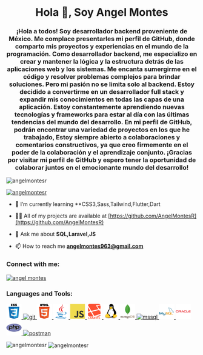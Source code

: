 <h1 align="center">Hola 👋, Soy Angel Montes</h1>
<h3 align="center">¡Hola a todos! Soy desarrollador backend proveniente de México. Me complace presentarles mi perfil de GitHub, donde comparto mis proyectos y experiencias en el mundo de la programación. Como desarrollador backend, me especializo en crear y mantener la lógica y la estructura detrás de las aplicaciones web y los sistemas. Me encanta sumergirme en el código y resolver problemas complejos para brindar soluciones. Pero mi pasión no se limita solo al backend. Estoy decidido a convertirme en un desarrollador full stack y expandir mis conocimientos en todas las capas de una aplicación. Estoy constantemente aprendiendo nuevas tecnologías y frameworks para estar al día con las últimas tendencias del mundo del desarrollo. En mi perfil de GitHub, podrán encontrar una variedad de proyectos en los que he trabajado, Estoy siempre abierto a colaboraciones y comentarios constructivos, ya que creo firmemente en el poder de la colaboración y el aprendizaje conjunto. ¡Gracias por visitar mi perfil de GitHub y espero tener la oportunidad de colaborar juntos en el emocionante mundo del desarrollo!</h3>

<p align="left"> <img src="https://komarev.com/ghpvc/?username=angelmontesr&label=Profile%20views&color=0e75b6&style=flat" alt="angelmontesr" /> </p>

<p align="left"> <a href="https://github.com/ryo-ma/github-profile-trophy"><img src="https://github-profile-trophy.vercel.app/?username=angelmontesr" alt="angelmontesr" /></a> </p>

- 🌱 I’m currently learning **CSS3,Sass,Tailwind,Flutter,Dart

- 👨‍💻 All of my projects are available at [https://github.com/AngelMontesR](https://github.com/AngelMontesR)

- 💬 Ask me about **SQL,Laravel,JS**

- 📫 How to reach me **angelmontes963@gmail.com**

<h3 align="left">Connect with me:</h3>
<p align="left">
<a href="https://linkedin.com/in/angel montes" target="blank"><img align="center" src="https://raw.githubusercontent.com/rahuldkjain/github-profile-readme-generator/master/src/images/icons/Social/linked-in-alt.svg" alt="angel montes" height="30" width="40" /></a>
</p>

<h3 align="left">Languages and Tools:</h3>
<p align="left"> <a href="https://www.w3schools.com/css/" target="_blank" rel="noreferrer"> <img src="https://raw.githubusercontent.com/devicons/devicon/master/icons/css3/css3-original-wordmark.svg" alt="css3" width="40" height="40"/> </a> <a href="https://git-scm.com/" target="_blank" rel="noreferrer"> <img src="https://www.vectorlogo.zone/logos/git-scm/git-scm-icon.svg" alt="git" width="40" height="40"/> </a> <a href="https://www.w3.org/html/" target="_blank" rel="noreferrer"> <img src="https://raw.githubusercontent.com/devicons/devicon/master/icons/html5/html5-original-wordmark.svg" alt="html5" width="40" height="40"/> </a> <a href="https://www.java.com" target="_blank" rel="noreferrer"> <img src="https://raw.githubusercontent.com/devicons/devicon/master/icons/java/java-original.svg" alt="java" width="40" height="40"/> </a> <a href="https://developer.mozilla.org/en-US/docs/Web/JavaScript" target="_blank" rel="noreferrer"> <img src="https://raw.githubusercontent.com/devicons/devicon/master/icons/javascript/javascript-original.svg" alt="javascript" width="40" height="40"/> </a> <a href="https://laravel.com/" target="_blank" rel="noreferrer"> <img src="https://raw.githubusercontent.com/devicons/devicon/master/icons/laravel/laravel-plain-wordmark.svg" alt="laravel" width="40" height="40"/> </a> <a href="https://www.linux.org/" target="_blank" rel="noreferrer"> <img src="https://raw.githubusercontent.com/devicons/devicon/master/icons/linux/linux-original.svg" alt="linux" width="40" height="40"/> </a> <a href="https://www.mongodb.com/" target="_blank" rel="noreferrer"> <img src="https://raw.githubusercontent.com/devicons/devicon/master/icons/mongodb/mongodb-original-wordmark.svg" alt="mongodb" width="40" height="40"/> </a> <a href="https://www.microsoft.com/en-us/sql-server" target="_blank" rel="noreferrer"> <img src="https://www.svgrepo.com/show/303229/microsoft-sql-server-logo.svg" alt="mssql" width="40" height="40"/> </a> <a href="https://www.mysql.com/" target="_blank" rel="noreferrer"> <img src="https://raw.githubusercontent.com/devicons/devicon/master/icons/mysql/mysql-original-wordmark.svg" alt="mysql" width="40" height="40"/> </a> <a href="https://www.oracle.com/" target="_blank" rel="noreferrer"> <img src="https://raw.githubusercontent.com/devicons/devicon/master/icons/oracle/oracle-original.svg" alt="oracle" width="40" height="40"/> </a> <a href="https://www.php.net" target="_blank" rel="noreferrer"> <img src="https://raw.githubusercontent.com/devicons/devicon/master/icons/php/php-original.svg" alt="php" width="40" height="40"/> </a> <a href="https://postman.com" target="_blank" rel="noreferrer"> <img src="https://www.vectorlogo.zone/logos/getpostman/getpostman-icon.svg" alt="postman" width="40" height="40"/> </a> </p>

<p><img align="left" src="https://github-readme-stats.vercel.app/api/top-langs?username=angelmontesr&show_icons=true&locale=en&layout=compact" alt="angelmontesr" /></p>

<p>&nbsp;<img align="center" src="https://github-readme-stats.vercel.app/api?username=angelmontesr&show_icons=true&locale=en" alt="angelmontesr" /></p>

